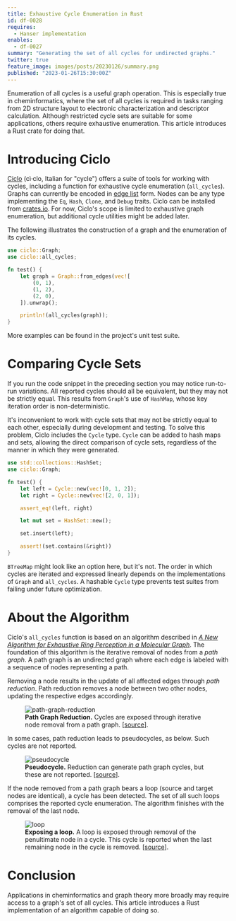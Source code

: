 ```yaml
---
title: Exhaustive Cycle Enumeration in Rust
id: df-0028
requires:
  - Hanser implementation
enables:
  - df-0027
summary: "Generating the set of all cycles for undirected graphs."
twitter: true
feature_image: images/posts/20230126/summary.png
published: "2023-01-26T15:30:00Z"
---
```


Enumeration of all cycles is a useful graph operation. This is especially true in cheminformatics, where the set of all cycles is required in tasks ranging from 2D structure layout to electronic characterization and descriptor calculation. Although restricted cycle sets are suitable for some applications, others require exhaustive enumeration. This article introduces a Rust crate for doing that.

# Introducing Ciclo

[Ciclo](http://github.com/metamolecular/ciclo/) (cì·clo, Italian for "cycle") offers a suite of tools for working with cycles, including a function for exhaustive cycle enumeration (`all_cycles`). Graphs can currently be encoded in [edge list](https://en.wikipedia.org/wiki/Edge_list) form. Nodes can be any type implementing the `Eq`, `Hash`, `Clone`, and `Debug` traits. Ciclo can be installed from [crates.io](https://crates.io/crates/ciclo). For now, Ciclo's scope is limited to exhaustive graph enumeration, but additional cycle utilities might be added later.

The following illustrates the construction of a graph and the enumeration of its cycles.

```rust
use ciclo::Graph;
use ciclo::all_cycles;

fn test() {
    let graph = Graph::from_edges(vec![
        (0, 1),
        (1, 2),
        (2, 0),
    ]).unwrap();

    println!(all_cycles(graph));
}
```

More examples can be found in the project's unit test suite.

# Comparing Cycle Sets

If you run the code snippet in the preceding section you may notice run-to-run variations. All reported cycles should all be equivalent, but they may not be strictly equal. This results from `Graph`'s use of `HashMap`, whose key iteration order is non-deterministic.

It's inconvenient to work with cycle sets that may not be strictly equal to each other, especially during development and testing. To solve this problem, Ciclo includes the `Cycle` type. `Cycle` can be added to hash maps and sets, allowing the direct comparison of cycle sets, regardless of the manner in which they were generated.

```rust
use std::collections::HashSet;
use ciclo::Graph;

fn test() {
    let left = Cycle::new(vec![0, 1, 2]);
    let right = Cycle::new(vec![2, 0, 1]);

    assert_eq!(left, right)

    let mut set = HashSet::new();

    set.insert(left);

    assert!(set.contains(&right))
}
```

`BTreeMap` might look like an option here, but it's not. The order in which cycles are iterated and expressed linearly depends on the implementations of `Graph` and `all_cycles`. A hashable `Cycle` type prevents test suites from failing under future optimization.

# About the Algorithm

Ciclo's `all_cycles` function is based on an algorithm described in [*A New Algorithm for Exhaustive Ring Perception in a Molecular Graph*](https://doi.org/10.1021/ci960322f). The foundation of this algorithm is the iterative removal of nodes from a *path graph*. A path graph is an undirected graph where each edge is labeled with a sequence of nodes representing a path.

Removing a node results in the update of all affected edges through *path reduction*. Path reduction removes a node between two other nodes, updating the respective edges accordingly.

<figure>
  <img alt="path-graph-reduction" src="/images/posts/20230126/path-graph-reduction.png">
  <figcaption>
    <strong>Path Graph Reduction.</strong> Cycles are exposed through iterative node removal from a path graph. [<a href="https://doi.org/10.1021/ci960322f">source</a>].
  </figcaption>
</figure>

In some cases, path reduction leads to pseudocycles, as below. Such cycles are not reported.

<figure>
  <img alt="pseudocycle" src="/images/posts/20230126/pseudocycle.png">
  <figcaption>
    <strong>Pseudocycle.</strong> Reduction can generate path graph cycles, but these are not reported. [<a href="https://doi.org/10.1021/ci960322f">source</a>].
  </figcaption>
</figure>

If the node removed from a path graph bears a loop (source and target nodes are identical), a cycle has been detected. The set of all such loops comprises the reported cycle enumeration. The algorithm finishes with the removal of the last node.

<figure>
  <img alt="loop" src="/images/posts/20230126/loop.png">
  <figcaption>
    <strong>Exposing a loop.</strong> A loop is exposed through removal of the penultimate node in a cycle. This cycle is reported when the last remaining node in the cycle is removed. [<a href="https://doi.org/10.1021/ci960322f">source</a>].
  </figcaption>
</figure>

# Conclusion

Applications in cheminformatics and graph theory more broadly may require access to a graph's set of all cycles. This article introduces a Rust implementation of an algorithm capable of doing so.
